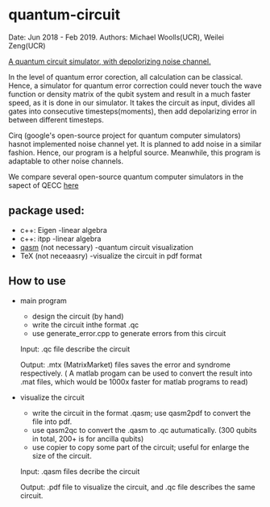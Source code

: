 # quantum-circuit
Date: Jun 2018 - Feb 2019.   Authors: Michael Woolls(UCR), Weilei Zeng(UCR)

[A quantum circuit simulator, with depolorizing noise channel.](ErrorModel.md)

In the level of quantum error corection, all calculation can be classical. Hence, a simulator for quantum error correction could never touch the wave function or density matrix of the qubit system and result in a much faster speed, as it is done in our simulator. It takes the circuit as input, divides all gates into consecutive timesteps(moments), then add depolarizing error in between different timesteps.

Cirq (google's open-source project for quantum computer simulators) hasnot implemented noise channel yet. It is planned to add noise in a similar fashion. Hence, our program is a helpful source. Meanwhile, this program is adaptable to other noise channels.

We compare several open-source quantum computer simulators in the sapect of QECC [here](QuantumDeviceSimulators.md)


## package used:
 * c++: Eigen  -linear algebra
 * c++: itpp   -linear algebra
 * [qasm](qasm2circ-v1.4) (not necessary)    -quantum circuit visualization
 * TeX (not neceaasry)      -visualize the circuit in pdf format
## How to use
* main program
  * design the circuit (by hand)
  * write the circuit inthe format .qc
  * use generate_error.cpp to generate errors from this circuit
  
  Input: .qc file describe the circuit
  
  Output: .mtx (MatrixMarket) files saves the error and syndrome respectively. ( A matlab progam can be used to convert the result into .mat files, which would be 1000x faster for matlab programs to read)
* visualize the circuit
  * write the circuit in the format .qasm; use qasm2pdf to convert the file into pdf.
  * use qasm2qc to convert the .qasm to .qc autumatically. (300 qubits in total, 200+ is for ancilla qubits)
  * use copier to copy some part of the circuit; useful for enlarge the size of the circuit.
  
  Input: .qasm files decribe the circuit
  
  Output: .pdf file to visualize the circuit, and .qc file describes the same circuit.
  
